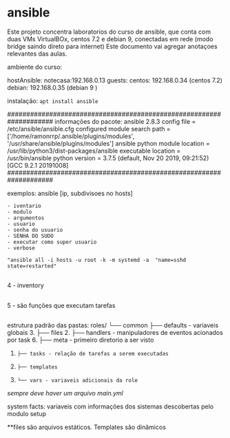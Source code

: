 # ansible
Este projeto concentra laboratorios do curso de ansible, que conta com duas VMs VirtualBOx, centos 7.2 e debian 9, conectadas em rede (modo bridge saindo direto para internet)
Este documento vai agregar anotaçoes relevantes das aulas.


ambiente do curso:

hostAnsible: notecasa:192.168.0.13
guests:
	centos: 192.168.0.34 (centos 7.2)
	debian: 192.168.0.35 (debian 9  )

instalação: 
```apt install ansible```

####################################################################
informações do pacote: 
ansible 2.8.3
  config file = /etc/ansible/ansible.cfg
  configured module search path = ['/home/ramonrrp/.ansible/plugins/modules', '/usr/share/ansible/plugins/modules']
  ansible python module location = /usr/lib/python3/dist-packages/ansible
  executable location = /usr/bin/ansible
  python version = 3.7.5 (default, Nov 20 2019, 09:21:52) [GCC 9.2.1 20191008]
####################################################################

exemplos: ansible [ip, subdivisoes no hosts]
	
	- iventario	
	- modulo
	- argumentos
	- usuario
	- senha do usuario
	- SENHA DO SUDO
	- executar como super usuario
	- verbose

```"ansible all -i hosts -u root -k -m systemd -a  "name=sshd state=restarted"```

##
4 - inventory
##

##
5 - são funções que executam tarefas
##
estrutura padrão das pastas:
   roles/
   └── common
       ├── defaults - variaveis globais
3.     ├── files
2.     ├── handlers - manipuladores de eventos acionados por task
6.     ├── meta - primeiro diretorio a ser visto
1.     ├── tasks - relação de tarefas a serem executadas 
4.     ├── templates
5.     └── vars - variaveis adicionais da role
*sempre deve haver um arquivo main.yml*

system facts: variaveis com informações dos sistemas descobertas pelo modulo setup

**files são arquivos estáticos. Templates são dinâmicos
